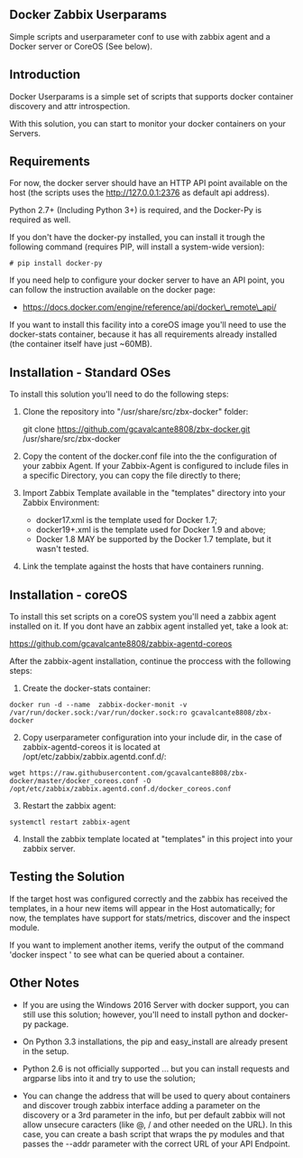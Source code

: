 Docker Zabbix Userparams
------------------------
Simple scripts and userparameter conf to use with zabbix agent and a Docker server or CoreOS (See below).

Introduction
------------

Docker Userparams is a simple set of scripts that supports docker container discovery
and attr introspection.

With this solution, you can start to monitor your docker containers on your Servers.

Requirements
------------

For now, the docker server should have an HTTP API point available on the host (the scripts uses the http://127.0.0.1:2376 as default api address).

Python 2.7+ (Including Python 3+) is required, and the Docker-Py is required as well.

If you don't have the docker-py installed, you can install it trough the following command (requires PIP, will install a system-wide version):

```
# pip install docker-py

```

If you need help to configure your docker server to have an API point, you can follow the instruction available on the docker page:

 * https://docs.docker.com/engine/reference/api/docker\_remote\_api/

If you want to install this facility into a coreOS image you'll need to use the docker-stats container, because it has all requirements already installed (the container itself have just ~60MB).

Installation - Standard OSes
----------------------------

To install this solution you'll need to do the following steps:

1. Clone the repository into "/usr/share/src/zbx-docker" folder:
    
    git clone https://github.com/gcavalcante8808/zbx-docker.git /usr/share/src/zbx-docker

2. Copy the content of the docker.conf file into the the configuration of your zabbix Agent. If your Zabbix-Agent is configured to include files in a specific Directory, you can copy the file directly to there; 

3. Import Zabbix Template available in the "templates" directory into your Zabbix Environment: 

    * docker17.xml is the template used for Docker 1.7;
    * docker19+.xml is the template used for Docker 1.9 and above;
    * Docker 1.8 MAY be supported by the Docker 1.7 template, but it wasn't tested.
    
4. Link the template against the hosts that have containers running.

Installation - coreOS
---------------------

To install this set scripts on a coreOS system you'll need a zabbix agent installed on it. If you dont have an zabbix agent installed yet, take a look at:

https://github.com/gcavalcante8808/zabbix-agentd-coreos

After the zabbix-agent installation, continue the proccess with the following steps:

1. Create the docker-stats container:

```
docker run -d --name  zabbix-docker-monit -v /var/run/docker.sock:/var/run/docker.sock:ro gcavalcante8808/zbx-docker
```

2. Copy userparameter configuration into your include dir, in the case of zabbix-agentd-coreos it is located at /opt/etc/zabbix/zabbix.agentd.conf.d/:

```
wget https://raw.githubusercontent.com/gcavalcante8808/zbx-docker/master/docker_coreos.conf -O /opt/etc/zabbix/zabbix.agentd.conf.d/docker_coreos.conf
```

3. Restart the zabbix agent:

```
systemctl restart zabbix-agent
```

4. Install the zabbix template located at "templates" in this project into your zabbix server.

Testing the Solution
--------------------

If the target host was configured correctly and the zabbix has received the templates, in a hour new items will
appear in the Host automatically; for now, the templates have support for stats/metrics, discover and the inspect module.

If you want to implement another items, verify the output of the command 'docker inspect <CONTAINER>' to see what can be queried about a 
container.

Other Notes
-----------

 * If you are using the Windows 2016 Server with docker support, you can still use this solution; however, you'll need to install python and 
docker-py package.

 * On Python 3.3 installations, the pip and easy\_install are already present in the setup.
 
 * Python 2.6 is not officially supported ... but you can install requests and argparse libs into it and try to use the solution;

 * You can change the address that will be used to query about containers and discover trough zabbix interface adding a parameter on the discovery or a 3rd parameter in the info, but per default zabbix will not allow unsecure caracters (like @, / and other needed on the URL). In this case, you can create a bash script that wraps the py modules and that passes the --addr parameter with the correct URL of your  API Endpoint.
